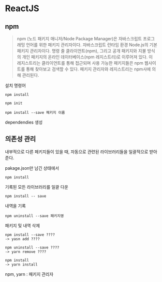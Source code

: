 # ReactJS

## npm

> npm (노드 패키지 매니저/Node Package Manager)은 자바스크립트 프로그래밍 언어를 위한 패키지 관리자이다. 자바스크립트 런타임 환경 Node.js의 기본 패키지 관리자이다. 명령 줄 클라이언트(npm), 그리고 공개 패키지와 지불 방식의 개인 패키지의 온라인 데이터베이스(npm 레지스트리)로 이루어져 있다. 이 레지스트리는 클라이언트를 통해 접근되며 사용 가능한 패키지들은 npm 웹사이트를 통해 찾아보고 검색할 수 있다. 패키지 관리자와 레지스트리는 npm사에 의해 관리된다.

설치 명령어

```
npm install
```

```
npm init
```

```
npm install --save 패키지 이름
```

dependendies 생성

## 의존성 관리

내부적으로 다른 페키지들이 있을 때, 자동으로 관련된 라이브러리들을 일괄적으로
받아준다.

pakage.json만 남긴 상태에서

```
npm install
```

기록된 모든 라이브러리를 일괄 다운

```
npm install -- save
```

내역을 기록

```
npm uninstall --save 패키지명
```

패키지 및 내역 삭제

```
npm install --save ????
-> yasn add ????

npm uninstall --save ????
-> yarn remove ????

npm install
-> yarn install
```

npm, yarn : 패키지 관리자
